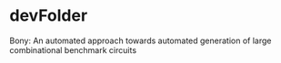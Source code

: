 devFolder
=========

Bony: An automated approach towards automated generation of large combinational benchmark circuits

